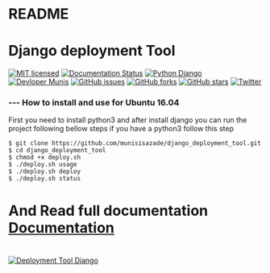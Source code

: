 # README #

# Django deployment Tool #

[![MIT licensed](https://img.shields.io/badge/license-MIT-blue.svg)](https://raw.githubusercontent.com/hyperium/hyper/master/LICENSE)
[![Documentation Status](https://readthedocs.org/projects/django-deployment-tool/badge/?version=latest)](http://django-deployment-tool.readthedocs.io/en/latest/?badge=latest)
[![Python Django](https://img.shields.io/badge/python-django-blue.svg)](http://django-deployment-tool.readthedocs.io/en/latest/?badge=latest)
[![Devloper Munis](https://img.shields.io/badge/developer-Munis-brightgreen.svg)](http://django-deployment-tool.readthedocs.io/en/latest/?badge=latest)
[![GitHub issues](https://img.shields.io/github/issues/munisisazade/django_deployment_tool.svg)](https://github.com/munisisazade/django_deployment_tool/issues)
[![GitHub forks](https://img.shields.io/github/forks/munisisazade/django_deployment_tool.svg)](https://github.com/munisisazade/django_deployment_tool/network)
[![GitHub stars](https://img.shields.io/github/stars/munisisazade/django_deployment_tool.svg)](https://github.com/munisisazade/django_deployment_tool/stargazers)
[![Twitter](https://img.shields.io/twitter/url/https/github.com/munisisazade/django_deployment_tool.svg?style=social)](https://twitter.com/intent/tweet?text=Wow:&url=https://github.com/munisisazade/django_deployment_tool)

### --- How to install and use for Ubuntu 16.04 ###

First you need to install python3 and after install django you can run the project following bellow steps
if you have a python3 follow this step
```
$ git clone https://github.com/munisisazade/django_deployment_tool.git
$ cd django_deployment_tool
$ chmod +x deploy.sh
$ ./deploy.sh usage
$ ./deploy.sh deploy
$ ./deploy.sh status
```
# And Read full documentation [Documentation](http://django-deployment-tool.readthedocs.io/en/latest/) #
#
[![Deployment Tool Django](http://img.youtube.com/vi/hlGdZ9ML7NI/0.jpg)](http://www.youtube.com/watch?v=hlGdZ9ML7NI "Django Deployment Tool testing")
